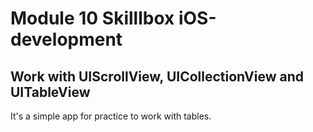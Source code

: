 #  Module 10 Skilllbox iOS-development

## Work with UIScrollView, UICollectionView and UITableView

It's a simple app for practice to work with tables.
